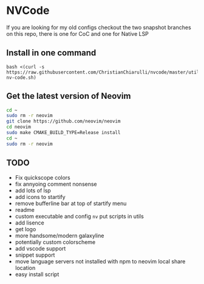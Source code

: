# NVCode

If you are looking for my old configs checkout the two snapshot branches on this repo, there is one for CoC and one for Native LSP

## Install in one command

```
bash <(curl -s https://raw.githubusercontent.com/ChristianChiarulli/nvcode/master/utils/installer/install-nv-code.sh)
```

## Get the latest version of Neovim 

```bash
cd ~
sudo rm -r neovim
git clone https://github.com/neovim/neovim
cd neovim
sudo make CMAKE_BUILD_TYPE=Release install
cd ~
sudo rm -r neovim
```

## TODO
- Fix quickscope colors
- fix annyoing comment nonsense
- add lots of lsp
- add icons to startify
- remove bufferline bar at top of startify menu
- readme
- custom executable and config `nv` put scripts in utils
- add lisence
- get logo
- more handsome/modern galaxyline
- potentially custom colorscheme
- add vscode support
- snippet support
- move language servers not installed with npm to neovim local share location
- easy install script
